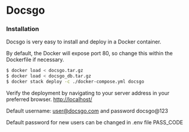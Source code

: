 # Docsgo

### Installation
Docsgo is very easy to install and deploy in a Docker container.

By default, the Docker will expose port 80, so change this within the Dockerfile if necessary. 

```sh
$ docker load < docsgo.tar.gz
$ docker load < docsgo_db.tar.gz
$ docker stack deploy -c ./docker-compose.yml docsgo
```

Verify the deployment by navigating to your server address in your preferred browser.
[http://localhost/](http://localhost)

Default username: user@docsgo.com and password docsgo@123

Default password for new users can be changed in .env file PASS_CODE